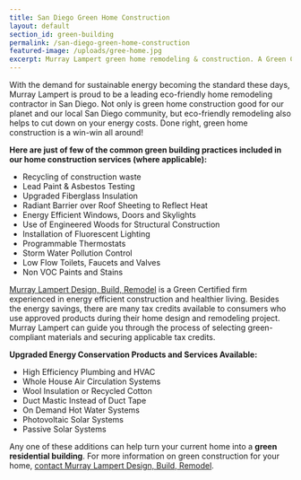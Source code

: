 ```yaml
---
title: San Diego Green Home Construction
layout: default
section_id: green-building
permalink: /san-diego-green-home-construction
featured-image: /uploads/gree-home.jpg
excerpt: Murray Lampert green home remodeling & construction. A Green Certified home building contractor. Learn more about our environmentally friendly practices.
---
```


With the demand for sustainable energy becoming the standard these days, Murray Lampert is proud to be a leading eco-friendly home remodeling contractor in San Diego. Not only is green home construction good for our planet and our local San Diego community, but eco-friendly remodeling also helps to cut down on your energy costs. Done right, green home construction is a win-win all around!

**Here are just of few of the common green building practices included in our home construction services (where applicable):**
- Recycling of construction waste
- Lead Paint &amp; Asbestos Testing
- Upgraded Fiberglass Insulation
- Radiant Barrier over Roof Sheeting to Reflect Heat
- Energy Efficient Windows, Doors and Skylights
- Use of Engineered Woods for Structural Construction
- Installation of Fluorescent Lighting
- Programmable Thermostats
- Storm Water Pollution Control
- Low Flow Toilets, Faucets and Valves
- Non VOC Paints and Stains

[Murray Lampert Design, Build, Remodel](/) is a Green Certified firm experienced in energy efficient construction and healthier living. Besides the energy savings, there are many tax credits available to consumers who use approved products during their home design and remodeling project. Murray Lampert can guide you through the process of selecting green-compliant materials and securing applicable tax credits.

**Upgraded Energy Conservation Products and Services Available:**
- High Efficiency Plumbing and HVAC
- Whole House Air Circulation Systems
- Wool Insulation or Recycled Cotton
- Duct Mastic Instead of Duct Tape
- On Demand Hot Water Systems
- Photovoltaic Solar Systems
- Passive Solar Systems

Any one of these additions can help turn your current home into a **green residential building**. For more information on green construction for your home, [contact Murray Lampert Design, Build, Remodel](/contact).
